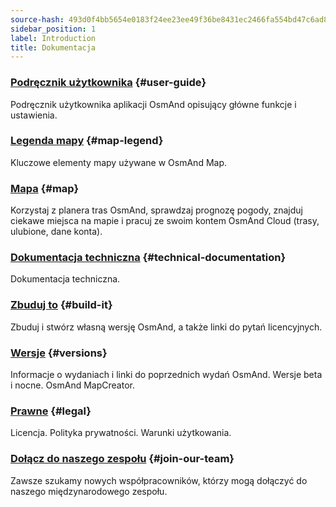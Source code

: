 ```yaml
---
source-hash: 493d0f4bb5654e0183f24ee23ee49f36be8431ec2466fa554bd47c6ad8ab3813
sidebar_position: 1
label: Introduction
title: Dokumentacja
---
```



### [Podręcznik użytkownika](/docs/user/) {#user-guide}

Podręcznik użytkownika aplikacji OsmAnd opisujący główne funkcje i ustawienia.

### [Legenda mapy](/docs/user/map-legend/) {#map-legend}

Kluczowe elementy mapy używane w OsmAnd Map.

### [Mapa](https://osmand.net/map) {#map}

Korzystaj z planera tras OsmAnd, sprawdzaj prognozę pogody, znajduj ciekawe miejsca na mapie i pracuj ze swoim kontem OsmAnd Cloud (trasy, ulubione, dane konta).

### [Dokumentacja techniczna](/docs/technical/) {#technical-documentation}

Dokumentacja techniczna.

### [Zbuduj to](/docs/build-it/) {#build-it}

Zbuduj i stwórz własną wersję OsmAnd, a także linki do pytań licencyjnych.

### [Wersje](/docs/versions/) {#versions}

Informacje o wydaniach i linki do poprzednich wydań OsmAnd. Wersje beta i nocne. OsmAnd MapCreator.

### [Prawne](/docs/legal/) {#legal}

Licencja. Polityka prywatności. Warunki użytkowania.

### [Dołącz do naszego zespołu](/docs/hiring/) {#join-our-team}

Zawsze szukamy nowych współpracowników, którzy mogą dołączyć do naszego międzynarodowego zespołu.